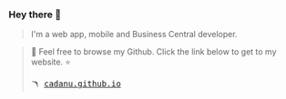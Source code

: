 ### Hey there 👋
> I'm a web app, mobile and Business Central developer.

>💫 Feel free to browse my Github. Click the link below to get to my website. ⭐<br>
> <pre>🪃 <a href="https://cadanu.github.io">cadanu.github.io</a></pre>

<!--
**cadanu/cadanu** is a ✨ _special_ ✨ repository because its `README.md` (this file) appears on your GitHub profile.

Here are some ideas to get you started:

- 🔭 I’m currently working on ...
- 🌱 I’m currently learning ...
- 👯 I’m looking to collaborate on ...
- 🤔 I’m looking for help with ...
- 💬 Ask me about ...
- 📫 How to reach me: ...
- 😄 Pronouns: ...
- ⚡ Fun fact: ...
-->
